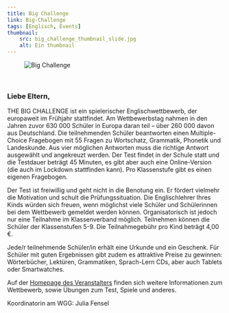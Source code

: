 ```yaml
---
title: Big Challenge
link: Big-Challenge
tags: [Englisch, Events]
thumbnail: 
    src: big_challenge_thumbnail_slide.jpg
    alt: Ein thumbnail
---
```


<figure>
    <img src="/images/big_challenge_banner.jpg" alt="Big Challenge" />
</figure>

<br>
<h3>
    Liebe Eltern,</h3>

<p>
    THE BIG CHALLENGE ist ein spielerischer Englischwettbewerb, der europaweit im Frühjahr stattfindet. Am
    Wettbewerbstag nahmen in den Jahren zuvor 630 000 Schüler in Europa daran teil – über 260 000 davon aus Deutschland.
    Die teilnehmenden Schüler beantworten einen Multiple-Choice Fragebogen mit 55 Fragen zu Wortschatz, Grammatik,
    Phonetik und Landeskunde. Aus vier möglichen Antworten muss die richtige Antwort ausgewählt und angekreuzt werden.
    Der Test findet in der Schule statt und die Testdauer beträgt 45 Minuten, es gibt aber auch eine Online-Version (die
    auch im Lockdown stattfinden kann). Pro Klassenstufe gibt es einen eigenen Fragebogen.
</p>

<p>
    Der Test ist freiwillig und geht nicht in die Benotung ein. Er fördert vielmehr die Motivation und schult die
    Prüfungssituation. Die Englischlehrer Ihres Kinds würden sich freuen, wenn möglichst viele Schüler und Schülerinnen
    bei dem Wettbewerb gemeldet werden können. Organisatorisch ist jedoch nur eine Teilnahme im Klassenverband möglich.
    Teilnehmen können die Schüler der Klassenstufen 5-9. Die Teilnahmegebühr pro Kind beträgt 4,00 €.
</p>

<p>
    Jede/r teilnehmende Schüler/in erhält eine Urkunde und ein Geschenk. Für Schüler mit guten Ergebnissen gibt zudem es
    attraktive Preise zu gewinnen: Wörterbücher, Lektüren, Grammatiken, Sprach-Lern CDs, aber auch Tablets oder
    Smartwatches.
</p>

<p>
    Auf der <a href="https://www.thebigchallenge.com/de/student/">Homepage des Veranstalters</a> finden sich weitere
    Informationen zum Wettbewerb, sowie Übungen zum Test, Spiele und anderes.
</p>

<p>
    Koordinatorin am WGG: Julia Fensel
</p>